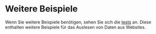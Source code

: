 # Weitere Beispiele

Wenn Sie weitere Beispiele benötigen, sehen Sie sich die [tests](https://github.com/spekulatius/phpscraper/tree/master/tests) an. Diese enthalten weitere Beispiele für das Auslesen von Daten aus Websites.
